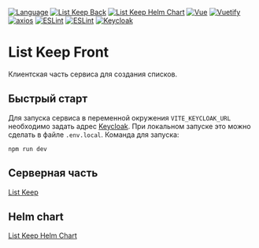 [![Language](https://img.shields.io/badge/Language-English-blue.svg)](README.md)
[![List Keep Back](https://img.shields.io/badge/List%20Keep-Back-informational.svg)](https://github.com/vanbv/list-keep)
[![List Keep Helm Chart](https://img.shields.io/badge/List%20Keep-Helm%20Chart-informational.svg)](https://github.com/vanbv/list-keep-chart)
[![Vue](https://img.shields.io/badge/-Vue-yellowgreen)](https://vuejs.org)
[![Vuetify](https://img.shields.io/badge/-Vuetify-informational)](https://vuetifyjs.com)
[![axios](https://img.shields.io/badge/-axios-orange)](https://github.com/axios/axios)
[![ESLint](https://img.shields.io/badge/-ESLint-blueviolet)](https://eslint.org)
[![ESLint](https://img.shields.io/badge/-Font%20Awesome-green)](https://fontawesome.com)
[![Keycloak](https://img.shields.io/badge/-Keycloak-blue)](https://www.keycloak.org/)

# List Keep Front
Клиентская часть сервиса для создания списков.

## Быстрый старт
Для запуска сервиса в переменной окружения `VITE_KEYCLOAK_URL` необходимо задать адрес
[Keycloak](https://www.keycloak.org/). При локальном запуске это можно сделать в файле `.env.local`. Команда для
запуска:
```
npm run dev
```
## Серверная часть
[List Keep](https://github.com/vanbv/list-keep)

## Helm chart
[List Keep Helm Chart](https://github.com/vanbv/list-keep-chart)

